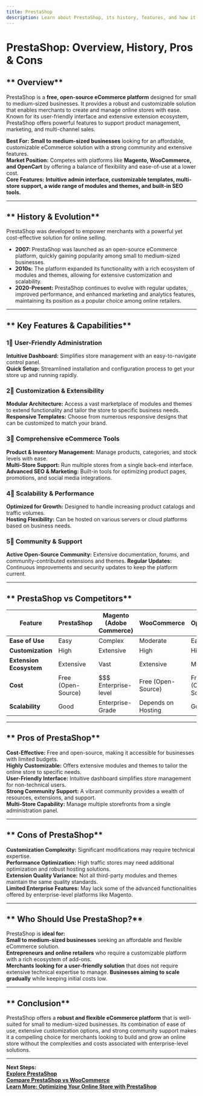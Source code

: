 ```yaml
---
title: PrestaShop
description: Learn about PrestaShop, its history, features, and how it compares to other eCommerce platforms.
---
```


# **PrestaShop: Overview, History, Pros & Cons**

## ** Overview**  
PrestaShop is a **free, open-source eCommerce platform** designed for small to medium-sized businesses. It provides a robust and customizable solution that enables merchants to create and manage online stores with ease. Known for its user-friendly interface and extensive extension ecosystem, PrestaShop offers powerful features to support product management, marketing, and multi-channel sales.

 **Best For:** **Small to medium-sized businesses** looking for an affordable, customizable eCommerce solution with a strong community and extensive features.  
 **Market Position:** Competes with platforms like **Magento, WooCommerce, and OpenCart** by offering a balance of flexibility and ease-of-use at a lower cost.  
 **Core Features:** **Intuitive admin interface, customizable templates, multi-store support, a wide range of modules and themes, and built-in SEO tools.**

---

## ** History & Evolution**  
PrestaShop was developed to empower merchants with a powerful yet cost-effective solution for online selling.

- **2007:** PrestaShop was launched as an open-source eCommerce platform, quickly gaining popularity among small to medium-sized businesses.
- **2010s:** The platform expanded its functionality with a rich ecosystem of modules and themes, allowing for extensive customization and scalability.
- **2020-Present:** PrestaShop continues to evolve with regular updates, improved performance, and enhanced marketing and analytics features, maintaining its position as a popular choice among online retailers.

---

## ** Key Features & Capabilities**

### **1⃣ User-Friendly Administration**  
 **Intuitive Dashboard:** Simplifies store management with an easy-to-navigate control panel.  
 **Quick Setup:** Streamlined installation and configuration process to get your store up and running rapidly.

### **2⃣ Customization & Extensibility**  
 **Modular Architecture:** Access a vast marketplace of modules and themes to extend functionality and tailor the store to specific business needs.  
 **Responsive Templates:** Choose from numerous responsive designs that can be customized to match your brand.

### **3⃣ Comprehensive eCommerce Tools**  
 **Product & Inventory Management:** Manage products, categories, and stock levels with ease.  
 **Multi-Store Support:** Run multiple stores from a single back-end interface.
 **Advanced SEO & Marketing:** Built-in tools for optimizing product pages, promotions, and social media integrations.

### **4⃣ Scalability & Performance**  
 **Optimized for Growth:** Designed to handle increasing product catalogs and traffic volumes.  
 **Hosting Flexibility:** Can be hosted on various servers or cloud platforms based on business needs.

### **5⃣ Community & Support**  
 **Active Open-Source Community:** Extensive documentation, forums, and community-contributed extensions and themes.
 **Regular Updates:** Continuous improvements and security updates to keep the platform current.

---

## ** PrestaShop vs Competitors**

| Feature                   | PrestaShop        | Magento (Adobe Commerce) | WooCommerce      | OpenCart        |
|---------------------------|-------------------|--------------------------|------------------|-----------------|
| **Ease of Use**           |  Easy           |  Complex               |  Moderate      |  Easy         |
| **Customization**         |  High           |  Extensive             |  High          |  High         |
| **Extension Ecosystem**   |  Extensive      |  Vast                  |  Extensive     |  Moderate     |
| **Cost**                  |  Free (Open-Source) | $$$ Enterprise-level   |  Free (Open-Source) |  Free (Open-Source) |
| **Scalability**           |  Good           |  Enterprise-Grade      |  Depends on Hosting |  Good       |

---

## ** Pros of PrestaShop**  
 **Cost-Effective:** Free and open-source, making it accessible for businesses with limited budgets.  
 **Highly Customizable:** Offers extensive modules and themes to tailor the online store to specific needs.  
 **User-Friendly Interface:** Intuitive dashboard simplifies store management for non-technical users.  
 **Strong Community Support:** A vibrant community provides a wealth of resources, extensions, and support.  
 **Multi-Store Capability:** Manage multiple storefronts from a single administration panel.

---

## ** Cons of PrestaShop**  
 **Customization Complexity:** Significant modifications may require technical expertise.  
 **Performance Optimization:** High traffic stores may need additional optimization and robust hosting solutions.  
 **Extension Quality Variance:** Not all third-party modules and themes maintain the same quality standards.  
 **Limited Enterprise Features:** May lack some of the advanced functionalities offered by enterprise-level platforms like Magento.

---

## ** Who Should Use PrestaShop?**  
PrestaShop is **ideal for:**  
 **Small to medium-sized businesses** seeking an affordable and flexible eCommerce solution.  
 **Entrepreneurs and online retailers** who require a customizable platform with a rich ecosystem of add-ons.  
 **Merchants looking for a user-friendly solution** that does not require extensive technical expertise to manage.
 **Businesses aiming to scale gradually** while keeping initial costs low.

---

## ** Conclusion**  
PrestaShop offers a **robust and flexible eCommerce platform** that is well-suited for small to medium-sized businesses. Its combination of ease of use, extensive customization options, and strong community support makes it a compelling choice for merchants looking to build and grow an online store without the complexities and costs associated with enterprise-level solutions.

---

 **Next Steps:**  
 **[Explore PrestaShop](https://www.prestashop.com/)**  
 **[Compare PrestaShop vs WooCommerce](#)**  
 **[Learn More: Optimizing Your Online Store with PrestaShop](#)**
